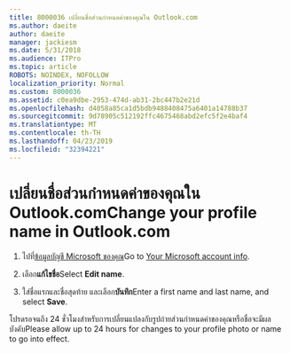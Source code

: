 ```yaml
---
title: 8000036 เปลี่ยนชื่อส่วนกำหนดค่าของคุณใน Outlook.com
ms.author: daeite
author: daeite
manager: jackiesm
ms.date: 5/31/2018
ms.audience: ITPro
ms.topic: article
ROBOTS: NOINDEX, NOFOLLOW
localization_priority: Normal
ms.custom: 8000036
ms.assetid: c0ea9dbe-2953-474d-ab31-2bc447b2e21d
ms.openlocfilehash: d4058a85ca1d5bdb9488408475a6401a14788b37
ms.sourcegitcommit: 9d78905c512192ffc4675468abd2efc5f2e4baf4
ms.translationtype: MT
ms.contentlocale: th-TH
ms.lasthandoff: 04/23/2019
ms.locfileid: "32394221"
---
```

# <a name="change-your-profile-name-in-outlookcom"></a><span data-ttu-id="4da12-102">เปลี่ยนชื่อส่วนกำหนดค่าของคุณใน Outlook.com</span><span class="sxs-lookup"><span data-stu-id="4da12-102">Change your profile name in Outlook.com</span></span>

1. <span data-ttu-id="4da12-103">ไปที่[ข้อมูลบัญชี Microsoft ของคุณ](https://go.microsoft.com/fwlink/p/?linkid=860841)</span><span class="sxs-lookup"><span data-stu-id="4da12-103">Go to [Your Microsoft account info](https://go.microsoft.com/fwlink/p/?linkid=860841).</span></span>
    
2. <span data-ttu-id="4da12-104">เลือก**แก้ไขชื่อ**</span><span class="sxs-lookup"><span data-stu-id="4da12-104">Select **Edit name**.</span></span> 
    
3. <span data-ttu-id="4da12-105">ใส่ชื่อแรกและชื่อสุดท้าย และเลือก**บันทึก**</span><span class="sxs-lookup"><span data-stu-id="4da12-105">Enter a first name and last name, and select **Save**.</span></span> 
    
<span data-ttu-id="4da12-106">โปรดรอจนถึง 24 ชั่วโมงสำหรับการเปลี่ยนแปลงกับรูปถ่ายส่วนกำหนดค่าของคุณหรือชื่อจะมีผลบังคับ</span><span class="sxs-lookup"><span data-stu-id="4da12-106">Please allow up to 24 hours for changes to your profile photo or name to go into effect.</span></span>
  

